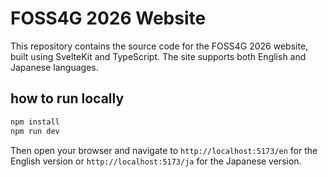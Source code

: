 # FOSS4G 2026 Website

This repository contains the source code for the FOSS4G 2026 website, built using SvelteKit and TypeScript. The site supports both English and Japanese languages.

## how to run locally

```bash
npm install
npm run dev
```

Then open your browser and navigate to `http://localhost:5173/en` for the English version or `http://localhost:5173/ja` for the Japanese version.

